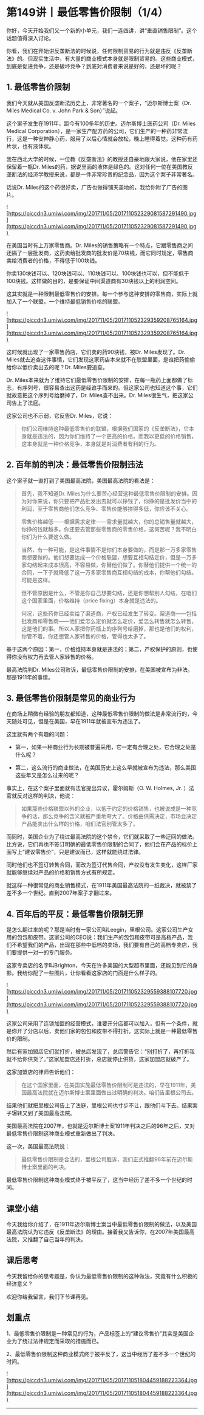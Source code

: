 # 第149讲丨最低零售价限制（1/4）

你好，今天开始我们又一个新的小单元，我们一连四讲，讲“垂直销售限制”。这个话题值得深入讨论。

你看，我们在开始讲反垄断法的时候说，任何限制贸易的行为就是违反《反垄断法》的。但现实生活中，有大量的商业模式本身就是限制贸易的。这些商业模式，到底是促进竞争，还是破坏竞争？到底对消费者来说是好的，还是坏的呢？

## 1. 最低零售价限制

我们今天就从美国反垄断法历史上，非常著名的一个案子，“迈尔斯博士案（Dr. Miles Medical Co. v. John Park & Son）”说起。

这个案子发生在1911年，距今有100多年的历史。迈尔斯博士医药公司（Dr. Miles Medical Corporation），是一家生产配方药的公司，它们生产的一种药非常流行，这是一种安神静心药，服用了以后心情就会放松，晚上睡得着觉。这种药有药片状，也有液体状。

我在西北大学的时候，一位教《反垄断法》的教授还自豪地跟大家说，他在家里还保留着一瓶Dr. Miles的药，据说里面的液体是绿色的。这对任何一位在美国教反垄断法的经济学教授来说，都是一件非常珍贵的纪念品，因为这个案子非常著名。

话说Dr. Miles的这个药很好卖，广告也做得铺天盖地的，我给你附了广告的图片。

![https://piccdn3.umiwi.com/img/201711/05/201711052329081587291490.jpg](https://piccdn3.umiwi.com/img/201711/05/201711052329081587291490.jpg)

在美国当时有上万家零售商。Dr. Miles的销售策略有一个特点，它跟零售商之间还隔了一层批发商，这药卖给批发商的批发价是70块钱，而它同时规定，零售商卖给消费者的价格，不得低于100块钱。

你卖130块钱可以、120块钱可以、110块钱可以、100块钱也可以，但不能低于100块钱。这样做的目的，是要保证中间渠道商有30块钱以上的利润空间。

这其实就是一种限制最低零售价的安排。每一个参与这种安排的零售商，实际上就加入了一个联盟，一个维持最低销售价格的联盟。

![https://piccdn3.umiwi.com/img/201711/05/201711052329359208765164.jpg](https://piccdn3.umiwi.com/img/201711/05/201711052329359208765164.jpg)

这时候就出现了一家零售药店，它们卖的药90块钱，被Dr. Miles发现了。Dr. Miles就去追查这件事情，它们发现这家药店本来就不在联盟里面，是谁把药偷偷给你以低价卖出去的呢？Dr. Miles要追查。

Dr. Miles本来就为了维持它们最低零售价限制的安排，在每一瓶药上面都做了标志，有序列号，很容易查出这药是经谁手而来的。但这家公司也知道这个事，它们就故意把这个序列号给磨掉了，Dr. Miles查不出来。Dr. Miles很生气，把这家公司告上了法庭。

这家公司也不示弱，它反告Dr. Miles，它说：

> 你们公司维持这种最低零售价的联盟，根据我们国家的《反垄断法》，它本身就是违法的，因为你们维持了一个更高的价格。而我以更低的价格销售，这本身就是一种价格竞争，本身就是对消费者有利的行为。

## 2. 百年前的判决：最低零售价限制违法

这个案子就一直打到了美国最高法院，美国最高法院的看法是：

> 首先，我不知道Dr. Miles为什么要苦心经营这种最低零售价限制的安排。因为对你来说，你只要把产品批发出去就可以挣钱了，你挣的是批发价当中的利润，至于零售商他们怎么竞争、零售价能够拼得多低，你应该不关心。
> 
> 
> 
> 零售价格越低——根据需求定律——需求量就越大，你的总销售量就越大，你挣的钱就越多。你还要去管那些零售商的零售价格，这何苦呢？我不明白你们为什么要这么做。
> 
> 
> 
> 当然，有一种可能，是这件事情不是你们本身要做的，而是那一万多家零售商想要做的。他们想要达成一个价格联盟，想要互相勾结定价，但是一万多家勾结起来成本很高，不容易做，你替他们做了。你替他们提供一个统一的合同，一下子就降低了这一万多家零售商互相勾结的成本，你帮他们勾结。可能是这样。
> 
> 
> 
> 但不管原因是什么，不管是你自己想要勾结，还是你想帮别人勾结，在咱们这个国家里面，价格维持（price fixing）本身就是违法的。
> 
> 
> 
> 何况，这些药你已经卖给了渠道商，产权已经发生了转变。渠道商——包括批发商和零售商——他们爱怎么定价就怎么定价，爱怎么转售就怎么转售，这是他们的事。所以人家把你药瓶上的序列号给磨掉，那也是他们的权利，你管不着。你还想管人家转售的价格，管得也太多了。

基于这两个原因：第一，价格维持本身就是违法的；第二，产权保护的原则，也使得你没有权力再去管人家转售的价格。

最高法院判Dr. Miles公司败诉，最低零售价限制的安排，在美国被宣布为非法。那是1911年的事情。

## 3. 最低零售价限制是常见的商业行为

在商场上稍微有经验的朋友都知道，这种最低零售价限制的做法是非常流行的，今天随处可见，但是在美国，早在1911年就被宣布为违法了。

这里就有两个有趣的问题：

* 第一，如果一种商业行为长期被普遍采用，它一定有合理之处，它合理之处是什么呢？

* 第二，这么流行的商业做法，在美国历史上这么早就被宣布为违法，那么美国这些年又是怎么过来的呢？

事实上，在这个案子里面就有法官提出异议，霍尔姆斯（O. W. Holmes, Jr. ）法官就反对这样的判决，他说：

> 如果那些价格联盟以外的企业，以低于约定的价格销售，也被说成是一种竞争的话，那么竞争的含义就被严重地夸大了。价格由供需决定，市场会决定产品能卖出什么样的价格，咱们法官别管太多了。

而同时，美国企业为了绕过最高法院的这个禁令，它们就采取了一些迂回的做法。比方说，它们再也不签订明确的最低零售价限制的合同了，他们会在产品的标价上面写上“建议零售价”，只是建议而已，这样就能绕过法律。

同时他们也不签订转售合同，而改为签订代售合同，产权没有发生变化，这样厂家就能够继续对产品的价格和销售方式有所规定。

就这样一种很常见的商业销售模式，在1911年美国最高法院的一纸裁决，就被禁了差不多一个世纪。直到2007年案子才翻过来。    

## 4. 百年后的平反：最低零售价限制无罪

是怎么翻过来的呢？那是当时有一家公司叫Leegin，里根公司。这家公司生产女用的包包和皮带。这家公司的CEO说：我们生产的包包和皮带可是高档产品，我们不希望我们的产品，出现在那些中低档的卖场，我们要有自己的高档专卖店，我们要提供一对一的专门服务。

这家专卖店的名字叫Brighton，今天在许多美国的大型超市里面，还能见到它的身影。我给你配了一些图片，让你看看这家店的门面是什么样子的。    

![https://piccdn3.umiwi.com/img/201711/05/201711052329559388107720.jpg](https://piccdn3.umiwi.com/img/201711/05/201711052329559388107720.jpg)

这家公司采用了连锁加盟的经营模式，谁要开分店都可以加入，但有一个条件，就是你开了分店以后，卖他们家的包包和皮带不得打折。这实际上就是一种最低零售价的限制。

然后有家加盟店它们就打折，被总店发现了，总店警告它：“别打折了，再打折我就不给你供货了。”这家加盟店还打折，总店就停止供货，这家加盟店就破产了。

这家加盟店的律师告诉他们：    

> 在这个国家里面，在美国实施最低零售价限制可是违法的，早在1911年，美国最高法院就在迈尔斯博士案里面做出过明确的判决。咱们告里根公司去。

结果他们就把里根公司告上了法庭，里根公司也寸步不让，跟他们斗下去。结果案子辗转又到了美国最高法院。

美国最高法院在2007年，也就是迈尔斯博士案1911年判决之后的96年之后，又对最低零售价限制这种商业模式重新做出了判决。

这一次，美国最高法院说：

> 最低零售价限制是合法的，里根公司胜诉，我们正式推翻96年前在迈尔斯博士案里面的判决。

最低零售价限制这种商业模式终于被平反了，这当中经历了差不多一个世纪的时间。

## 课堂小结

今天我给你介绍了，在1911年迈尔斯博士案当中最低零售价限制的做法，以及美国最高法院认为它违反《反垄断法》的理由。接着我又告诉你，在2007年美国最高法院，又推翻了自己当年的判决。

## 课后思考

今天我留给你的思考题是，你认为最低零售价限制的这种做法，究竟有什么积极的经济意义？

欢迎你给我留言，我们下节课再见。

## 划重点

1、最低零售价限制是一种常见的行为，产品标签上的“建议零售价”其实是美国企业为了绕过法律规定而采取的措施而已。

2、最低零售价限制这种商业模式终于被平反了，这当中经历了差不多一个世纪的时间。


![https://piccdn3.umiwi.com/img/201711/05/201711051804459188223364.jpg](https://piccdn3.umiwi.com/img/201711/05/201711051804459188223364.jpg)

---
